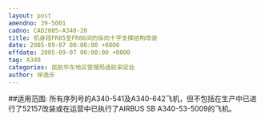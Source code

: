 ```yaml
---
layout: post
amendno: 39-5001
cadno: CAD2005-A340-20
title: 机身段FR85至FR86间的纵向十字支撑结构改装
date: 2005-09-07 00:00:00 +0800
effdate: 2005-09-07 00:00:00 +0800
tag: A340
categories: 民航华东地区管理局适航审定处
author: 徐逸乐
---
```


##适用范围:
所有序列号的A340-541及A340-642飞机，但不包括在生产中已进行了52157改装或在运营中已执行了AIRBUS SB A340-53-5009的飞机。

